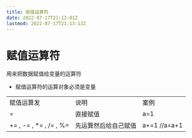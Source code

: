```yaml
---
title: 赋值运算符
date: 2022-07-17T21:13:01Z
lastmod: 2022-07-17T21:13:13Z
---
```


# 赋值运算符

用来把数据赋值给变量的运算符

* 赋值运算符的运算对象必须是变量

||||
| --------------------------| ----------------------| --------------|
|赋值运算发|说明|案例|
|=|直接赋值|a=1|
|+= , -= , *= ,  /= ,  %=|先运算然后给自己赋值|a+=1 //a=a+1|
